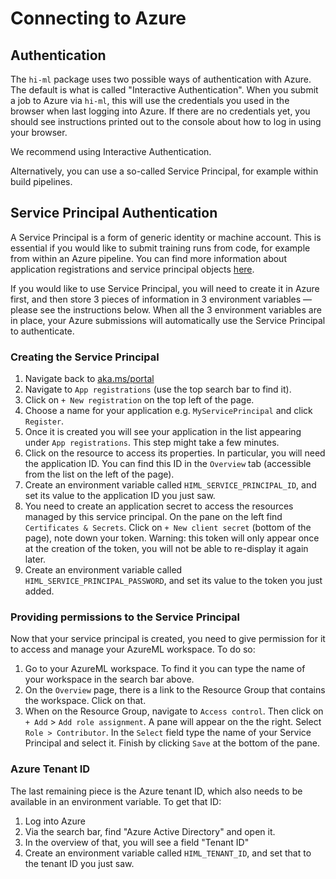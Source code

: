 # Connecting to Azure

## Authentication

The `hi-ml` package uses two possible ways of authentication with Azure.
The default is what is called "Interactive Authentication". When you submit a job to Azure via `hi-ml`, this will
use the credentials you used in the browser when last logging into Azure. If there are no credentials yet, you should
see instructions printed out to the console about how to log in using your browser.

We recommend using Interactive Authentication.

Alternatively, you can use a so-called Service Principal, for example within build pipelines.


## Service Principal Authentication

A Service Principal is a form of generic identity or machine account. This is essential if you would like to submit
training runs from code, for example from within an Azure pipeline. You can find more information about application registrations and service principal objects
[here](https://docs.microsoft.com/en-us/azure/active-directory/develop/app-objects-and-service-principals).

If you would like to use Service Principal, you will need to create it in Azure first, and then store 3 pieces
of information in 3 environment variables — please see the instructions below. When all the 3 environment variables are in place,
your Azure submissions will automatically use the Service Principal to authenticate.


### Creating the Service Principal

 1. Navigate back to [aka.ms/portal](https://aka.ms/portal)
 1. Navigate to `App registrations` (use the top search bar to find it).
 1. Click on `+ New registration` on the top left of the page.
 1. Choose a name for your application e.g. `MyServicePrincipal` and click `Register`.
 1. Once it is created you will see your application in the list appearing under `App registrations`. This step might take
 a few minutes.
 1. Click on the resource to access its properties. In particular, you will need the application ID.
 You can find this ID in the `Overview` tab (accessible from the list on the left of the page).
 1. Create an environment variable called `HIML_SERVICE_PRINCIPAL_ID`, and set its value to the application ID you
 just saw.
 1. You need to create an application secret to access the resources managed by this service principal.
 On the pane on the left find `Certificates & Secrets`. Click on `+ New client secret` (bottom of the page), note down your token.
 Warning: this token will only appear once at the creation of the token, you will not be able to re-display it again later.
 1. Create an environment variable called `HIML_SERVICE_PRINCIPAL_PASSWORD`, and set its value to the token you just
 added.

### Providing permissions to the Service Principal
Now that your service principal is created, you need to give permission for it to access and manage your AzureML workspace.
To do so:
1. Go to your AzureML workspace. To find it you can type the name of your workspace in the search bar above.
1. On the `Overview` page, there is a link to the Resource Group that contains the workspace. Click on that.
1. When on the Resource Group, navigate to `Access control`. Then click on `+ Add` > `Add role assignment`. A pane will appear on the
 the right. Select `Role > Contributor`. In the `Select` field type the name
of your Service Principal and select it. Finish by clicking `Save` at the bottom of the pane.


### Azure Tenant ID
The last remaining piece is the Azure tenant ID, which also needs to be available in an environment variable. To get
that ID:
1. Log into Azure
1. Via the search bar, find "Azure Active Directory" and open it.
1. In the overview of that, you will see a field "Tenant ID"
1. Create an environment variable called `HIML_TENANT_ID`, and set that to the tenant ID you just saw.

